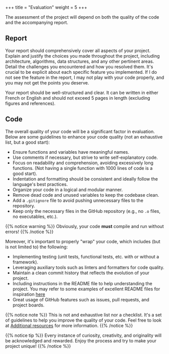 +++
title = "Evaluation"
weight = 5
+++

The assessment of the project will depend on both the quality of the code and the accompanying report.

## Report

Your report should comprehensively cover all aspects of your project. Explain and justify the choices you made
throughout the project, including architecture, algorithms, data structures, and any other pertinent areas. Detail the
challenges you encountered and how you resolved them. It's crucial to be explicit about each specific feature you
implemented. If I do not see the feature in the report, I may not play with your code properly, and you may not get the
points you deserve.

Your report should be well-structured and clear. It can be written in either French or English and should not exceed 5
pages in length (excluding figures and references).

## Code

The overall quality of your code will be a significant factor in evaluation. Below are some guidelines to enhance your
code quality (not an exhaustive list, but a good start):

- Ensure functions and variables have meaningful names.
- Use comments if necessary, but strive to write self-explanatory code.
- Focus on readability and comprehension, avoiding excessively long functions. (Not having a single function with 1000
  lines of code is a good start).
- Indentation and formatting should be consistent and ideally follow the language's best practices.
- Organize your code in a logical and modular manner.
- Remove dead code and unused variables to keep the codebase clean.
- Add a `.gitignore` file to avoid pushing unnecessary files to the repository.
- Keep only the necessary files in the GitHub repository (e.g., no `.o` files, no executables, etc.).

{{% notice warning %}}
Obviously, your code **must** compile and run without errors!
{{% /notice %}}

Moreover, it's important to properly "wrap" your code, which includes (but is not limited to) the following:

- Implementing testing (unit tests, functional tests, etc. with or without a framework).
- Leveraging auxiliary tools such as linters and formatters for code quality.
- Maintain a clean commit history that reflects the evolution of your project.
- Including instructions in the README file to help understanding the project. You may
  refer to some examples of excellent README files for
  inspiration [here](https://github.com/matiassingers/awesome-readme)
- Great usage of GitHub features such as issues, pull requests, and project boards.

{{% notice note %}}
This is not and exhaustive list nor a checklist. It's a set of guidelines to help you improve the quality of your code.
Feel free to look at [Additional resources](project/additional-resources) for more information.
{{% /notice %}}

{{% notice tip %}}
Every instance of curiosity, creativity, and originality will be acknowledged and rewarded. Enjoy the process and
try to make your project unique!
{{% /notice %}}







